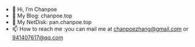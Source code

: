 - 👋 Hi, I’m Chanpoe
- 👀 My Blog: chanpoe.top
- 🍉 My NetDisk: pan.chanpoe.top
- 📫 How to reach me :you can mail me at chanpoezhang@gmail.com or 941407617@qq.com

<!---

--->
